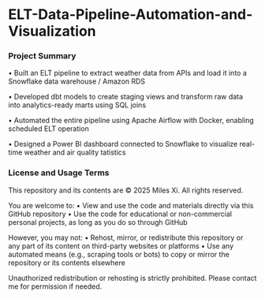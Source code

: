 # ELT-Data-Pipeline-Automation-and-Visualization

### Project Summary
•	Built an ELT pipeline to extract weather data from APIs and load it into a Snowflake data warehouse / Amazon RDS

•	Developed dbt models to create staging views and transform raw data into analytics-ready marts using SQL joins

•	Automated the entire pipeline using Apache Airflow with Docker, enabling scheduled ELT operation

•	Designed a Power BI dashboard connected to Snowflake to visualize real-time weather and air quality tatistics

### License and Usage Terms
This repository and its contents are © 2025 Miles Xi. All rights reserved.

You are welcome to:
• View and use the code and materials directly via this GitHub repository
• Use the code for educational or non-commercial personal projects, as long as you do so through GitHub

However, you may not:
• Rehost, mirror, or redistribute this repository or any part of its content on third-party websites or platforms
• Use any automated means (e.g., scraping tools or bots) to copy or mirror the repository or its contents elsewhere

Unauthorized redistribution or rehosting is strictly prohibited. Please contact me for permission if needed.
